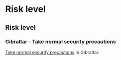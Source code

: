# Risk level

## Risk level

### Gibraltar - Take normal security precautions

[Take normal security precautions](#levels "Risk Levels") in Gibraltar.